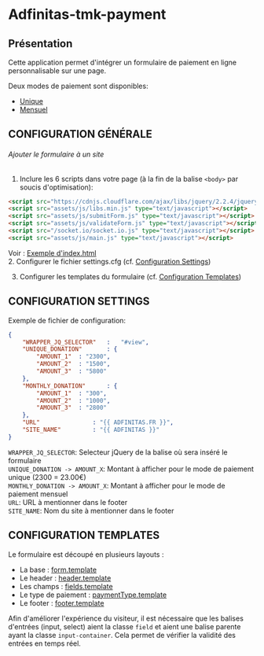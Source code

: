 # Adfinitas-tmk-payment
## Présentation

Cette application permet d'intégrer un formulaire de paiement en ligne personnalisable sur une page.

Deux modes de paiement sont disponibles:
* [Unique](http://google.fr)  
* [Mensuel](http://google.fr)  

## CONFIGURATION GÉNÉRALE

###### Ajouter le formulaire à un site

1. Inclure les 6 scripts dans votre page (à la fin de la balise ```<body>``` par soucis d'optimisation):
````html
<script src="https://cdnjs.cloudflare.com/ajax/libs/jquery/2.2.4/jquery.min.js" type="text/javascript"></script>
<script src="assets/js/libs.min.js" type="text/javascript"></script>
<script src="assets/js/submitForm.js" type="text/javascript"></script>
<script src="assets/js/validateForm.js" type="text/javascript"></script>
<script src="/socket.io/socket.io.js" type="text/javascript"></script>
<script src="assets/js/main.js" type="text/javascript"></script>
````
Voir : [Exemple d'index.html](client/index.html)<br/>
2. Configurer le fichier settings.cfg (cf. [Configuration Settings](#configuration-settings))

3. Configurer les templates du formulaire (cf. [Configuration Templates](#configuration-templates))

## CONFIGURATION SETTINGS

Exemple de fichier de configuration:
````JSON
{
	"WRAPPER_JQ_SELECTOR"	:	"#view",
	"UNIQUE_DONATION"		: {
		"AMOUNT_1"	: "2300",
		"AMOUNT_2"	: "1500",
		"AMOUNT_3"	: "5800"
	},
	"MONTHLY_DONATION"		: {
		"AMOUNT_1"	: "300",
		"AMOUNT_2"	: "1000",
		"AMOUNT_3"	: "2800"
	},
	"URL"				: "{{ ADFINITAS.FR }}",
	"SITE_NAME"			: "{{ ADFINITAS }}"
}
````

```WRAPPER_JQ_SELECTOR```: Selecteur jQuery de la balise où sera inséré le formulaire <br/>
```UNIQUE_DONATION -> AMOUNT_X```: Montant à afficher pour le mode de paiement unique (2300 = 23.00€) <br/>
```MONTHLY_DONATION -> AMOUNT_X```: Montant à afficher pour le mode de paiement mensuel <br/>
```URL```: URL à mentionner dans le footer <br/>
```SITE_NAME```: Nom du site à mentionner dans le footer <br/>

## CONFIGURATION TEMPLATES

Le formulaire est découpé en plusieurs layouts :

* La base : [form.template](client/assets/layouts/form.template)
* Le header : [header.template](client/assets/layouts/header.template)  
* Les champs : [fields.template](client/assets/layouts/fields.template)  
* Le type de paiement : [paymentType.template](client/assets/layouts/paymentType.template)  
* Le footer : [footer.template](client/assets/layouts/footer.template)


Afin d'améliorer l'expérience du visiteur, il est nécessaire que les balises d'entrées (input, select) aient la classe ```field``` et aient une balise parente ayant la classe ```input-container```.
Cela permet de vérifier la validité des entrées en temps réel.
